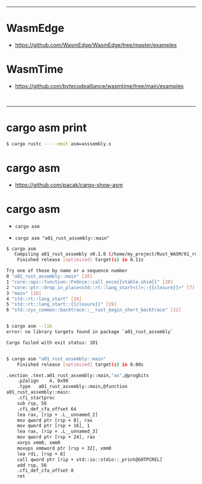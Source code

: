 
<hr>

# WasmEdge

- https://github.com/WasmEdge/WasmEdge/tree/master/examples

# WasmTime

- https://github.com/bytecodealliance/wasmtime/tree/main/examples

<br>


<hr>

# cargo asm print

```bash
$ cargo rustc -- --emit asm=asssembly.s
```
# cargo asm

- https://github.com/pacak/cargo-show-asm


# cargo asm

- ```cargo asm```

- ```cargo asm "a01_rust_assembly::main"```


```bash
$ cargo asm
   Compiling a01_rust_assembly v0.1.0 (/home/my_project/Rust_WASM/01_rust_WASM/a01_rust_assembly)
    Finished release [optimized] target(s) in 0.11s

Try one of those by name or a sequence number
0 "a01_rust_assembly::main" [28]
1 "core::ops::function::FnOnce::call_once{{vtable.shim}}" [20]
2 "core::ptr::drop_in_place<std::rt::lang_start<()>::{{closure}}>" [7]
3 "main" [10]
4 "std::rt::lang_start" [28]
5 "std::rt::lang_start::{{closure}}" [19]
6 "std::sys_common::backtrace::__rust_begin_short_backtrace" [22]


$ cargo asm --lib
error: no library targets found in package `a01_rust_assembly`

Cargo failed with exit status: 101


$ cargo asm "a01_rust_assembly::main"
    Finished release [optimized] target(s) in 0.00s

.section .text.a01_rust_assembly::main,"ax",@progbits
	.p2align	4, 0x90
	.type	a01_rust_assembly::main,@function
a01_rust_assembly::main:
	.cfi_startproc
	sub rsp, 56
	.cfi_def_cfa_offset 64
	lea rax, [rip + .L__unnamed_2]
	mov qword ptr [rsp + 8], rax
	mov qword ptr [rsp + 16], 1
	lea rax, [rip + .L__unnamed_3]
	mov qword ptr [rsp + 24], rax
	xorps xmm0, xmm0
	movups xmmword ptr [rsp + 32], xmm0
	lea rdi, [rsp + 8]
	call qword ptr [rip + std::io::stdio::_print@GOTPCREL]
	add rsp, 56
	.cfi_def_cfa_offset 8
	ret

```
